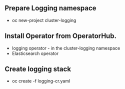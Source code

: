 ## Prepare Logging namespace
* oc new-project cluster-logging

## Install Operator from OperatorHub.
* logging operator - in the cluster-logging namespace
* Elasticsearch operator

## Create logging stack
* oc create -f logging-cr.yaml
